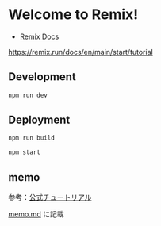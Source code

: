 # Welcome to Remix!

- [Remix Docs](https://remix.run/docs)

https://remix.run/docs/en/main/start/tutorial

## Development

```sh
npm run dev
```

## Deployment

```sh
npm run build
```

```sh
npm start
```

## memo

参考：[公式チュートリアル](https://remix.run/docs/en/main/start/tutorial)

[memo.md](https://github.com/HKRK8569/remix-tutorial/blob/main/memo.md) に記載
